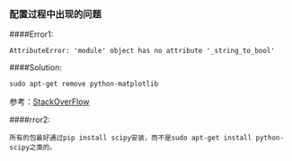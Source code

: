 ### 配置过程中出现的问题
####Error1:

	AttributeError: 'module' object has no attribute '_string_to_bool'

####Solution:

	sudo apt-get remove python-matplotlib
  
  参考：[StackOverFlow](http://stackoverflow.com/questions/25383698/error-string-to-bool-in-mplot3d-workaround-found)
  
####rror2:

	所有的包最好通过pip install scipy安装，而不是sudo apt-get install python-scipy之类的。
